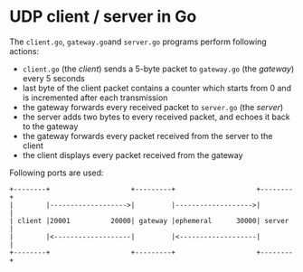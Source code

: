 # UDP client / server in Go

The `client.go`, `gateway.go`and `server.go` programs perform following actions:

* `client.go` (the *client*) sends a 5-byte packet to `gateway.go` (the *gateway*) every 5 seconds
* last byte of the client packet contains a counter which starts from 0 and is incremented after each transmission
* the gateway forwards every received packet to `server.go` (the *server*)
* the server adds two bytes to every received packet, and echoes it back to the gateway
* the gateway forwards every packet received from the server to the client
* the client displays every packet received from the gateway

Following ports are used:

```
+--------+                    +---------+                    +--------+
|        |------------------->|         |------------------->|        |
| client |20001          20000| gateway |ephemeral      30000| server |
|        |<-------------------|         |<-------------------|        |
+--------+                    +---------+                    +--------+
```
